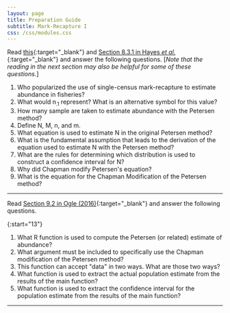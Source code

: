 ```yaml
---
layout: page
title: Preparation Guide
subtitle: Mark-Recapture I
css: /css/modules.css
---
```


Read [this](NOTES/MarkRecapture1){:target="_blank"} and [Section 8.3.1 in Hayes *et al.*](RESOURCES/Hayesetal-2007-Sect8-3part.pdf){:target="_blank"} and answer the following questions. [*Note that the reading in the next section may also be helpful for some of these questions.*]

1. Who popularized the use of single-census mark-recapture to estimate abundance in fisheries?
1. What would n<sub>.1</sub> represent? What is an alternative symbol for this value?
1. How many sample are taken to estimate abundance with the Petersen method?
1. Define N, M, n, and m.
1. What equation is used to estimate N in the original Petersen method?
1. What is the fundamental assumption that leads to the derivation of the equation used to estimate N with the Petersen method?
1. What are the rules for determining which distribution is used to construct a confidence interval for N?
1. Why did Chapman modify Petersen's equation?
1. What is the equation for the Chapman Modification of the Petersen method?

----

Read [Section 9.2 in Ogle (2016)](RESOURCES/Ogle_MarkRecapture.pdf){:target="_blank"} and answer the following questions.

{:start="13"}
1. What R function is used to compute the Petersen (or related) estimate of abundance?
1. What argument must be included to specifically use the Chapman modification of the Petersen method?
1. This function can accept "data" in two ways. What are those two ways?
1. What function is used to extract the actual population estimate from the results of the main function?
1. What function is used to extract the confidence interval for the population estimate from the results of the main function?

----

[^1]: The [complete reading is here](http://www4.ncsu.edu/~tkwak/Hayes_et_al_2007.pdf){:target="_blank"}.
